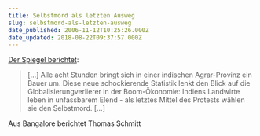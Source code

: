 ```yaml
---
title: Selbstmord als letzten Ausweg
slug: selbstmord-als-letzten-ausweg
date_published: 2006-11-12T10:25:26.000Z
date_updated: 2018-08-22T09:37:57.000Z
---
```


[Der Spiegel berichtet](http://www.spiegel.de/wirtschaft/0,1518,446922,00.html):

> [...] Alle acht Stunden bringt sich in einer indischen Agrar-Provinz ein Bauer um. Diese neue schockierende Statistik lenkt den Blick auf die Globalisierungverlierer in der Boom-Ökonomie: Indiens Landwirte leben in unfassbarem Elend - als letztes Mittel des Protests wählen sie den Selbstmord. [...]

Aus Bangalore berichtet Thomas Schmitt
